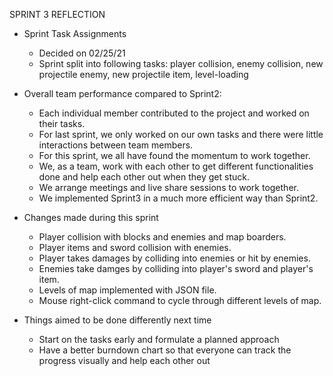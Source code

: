 SPRINT 3 REFLECTION

- Sprint Task Assignments
  * Decided on 02/25/21
  * Sprint split into following tasks: player collision, enemy collision, new projectile enemy, new projectile item, level-loading
 
- Overall team performance compared to Sprint2:
  * Each individual member contributed to the project and worked on their tasks.
  * For last sprint, we only worked on our own tasks and there were little interactions between team members.
  * For this sprint, we all have found the momentum to work together.
  * We, as a team, work with each other to get different functionalities done and help each other out when they get stuck.
  * We arrange meetings and live share sessions to work together.
  * We implemented Sprint3 in a much more efficient way than Sprint2. 
  
- Changes made during this sprint
  * Player collision with blocks and enemies and map boarders.
  * Player items and sword collision with enemies.
  * Player takes damages by colliding into enemies or hit by enemies.
  * Enemies take damges by colliding into player's sword and player's item.
  * Levels of map implemented with JSON file.
  * Mouse right-click command to cycle through different levels of map.
  
- Things aimed to be done differently next time
  * Start on the tasks early and formulate a planned approach
  * Have a better burndown chart so that everyone can track the progress visually and help each other out











